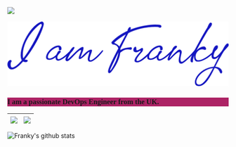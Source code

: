 ![](https://komarev.com/ghpvc/?username=hifrancesco&color=green)

<img src="images/header.png" alt="I am Franky">

<h3 style="background-color:rgb(173, 35, 101); font-family:cursive">I am a passionate DevOps Engineer from the UK.</h3>


| <a href="https://github.com/hifrancesco/github-readme-stats"><img align="center" src="https://github-readme-stats.vercel.app/api?username=hifrancesco&show_icons=true&include_all_commits=true&theme=buefy&hide_border=true"></a> | <a href="https://github.com/hifrancesco/github-readme-stats"><img align="center" src="https://github-readme-stats.vercel.app/api/top-langs/?username=hifrancesco&layout=compact&theme=buefy&hide_border=true" /></a> |
| ------------- | ------------- |

<a><img align="center" src="https://github-readme-streak-stats.herokuapp.com/?user=hifrancesco&date_format=M%20j[%2C%20Y" alt="Franky's github stats" /></a>
